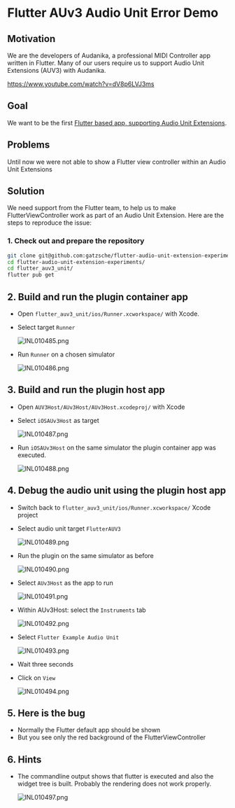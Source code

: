 # Flutter AUv3 Audio Unit Error Demo

## Motivation

We are the developers of Audanika, a professional MIDI Controller app written in
Flutter. Many of our users require us to support Audio Unit Extensions (AUV3)
with Audanika.

https://www.youtube.com/watch?v=dV8p6LVJ3ms

## Goal

We want to be the first [Flutter based app, supporting Audio Unit Extensions](https://audanika.medium.com/help-us-to-implement-auv3-support-for-audanika-ea325870fa6a?source=friends_link&sk=9125551802c094e540e5aca073f535fe).

## Problems

Until now we were not able to show a Flutter view controller within an Audio
Unit Extensions

## Solution

We need support from the Flutter team, to help us to make FlutterViewController
work as part of an Audio Unit Extension. Here are the steps to reproduce the
issue:

### 1. Check out and prepare the repository

~~~bash
git clone git@github.com:gatzsche/flutter-audio-unit-extension-experiments.git
cd flutter-audio-unit-extension-experiments/
cd flutter_auv3_unit/
flutter pub get
~~~


## 2. Build and run the plugin container app

- Open `flutter_auv3_unit/ios/Runner.xcworkspace/` with Xcode.
- Select target `Runner`

  ![INL010485.png](doc/images/INL010485.png)

- Run `Runner` on a chosen simulator

  ![INL010486.png](doc/images/INL010486.png)

## 3. Build and run the plugin host app

- Open `AUV3Host/AUv3Host/AUv3Host.xcodeproj/` with Xcode
- Select `iOSAUv3Host` as target

  ![INL010487.png](doc/images/INL010487.png)

- Run `iOSAUv3Host` on the same simulator the plugin container app was executed.

  ![INL010488.png](doc/images/INL010488.png)

## 4. Debug the audio unit using the plugin host app

- Switch back to `flutter_auv3_unit/ios/Runner.xcworkspace/` Xcode project
- Select audio unit target `FlutterAUV3` 

  ![INL010489.png](doc/images/INL010489.png)

- Run the plugin on the same simulator as before

  ![INL010490.png](doc/images/INL010490.png)

- Select `AUv3Host` as the app to run

  ![INL010491.png](doc/images/INL010491.png)

- Within AUv3Host: select the `Instruments` tab

  ![INL010492.png](doc/images/INL010492.png)

- Select `Flutter Example Audio Unit`

  ![INL010493.png](doc/images/INL010493.png)

- Wait three seconds
- Click on `View`

  ![INL010494.png](doc/images/INL010494.png)

## 5. Here is the bug

- Normally the Flutter default app should be shown
- But you see only the red background of the FlutterViewController

## 6. Hints

- The commandline output shows that flutter is executed and also the widget tree is built. Probably the rendering does not work properly.


  ![INL010497.png](doc/images/INL010497.png)
